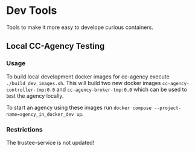 # Dev Tools

Tools to make it more easy to develope curious containers.


## Local CC-Agency Testing

### Usage
To build local development docker images for cc-agency execute `./build_dev_images.sh`.
This will build two new docker images `cc-agency-controller-tmp:0.0` and `cc-agency-broker-tmp:0.0` which can be used to test the agency locally.

To start an agency using these images run `docker compose --project-name=agency_in_docker_dev up`.

### Restrictions
The trustee-service is not updated!

